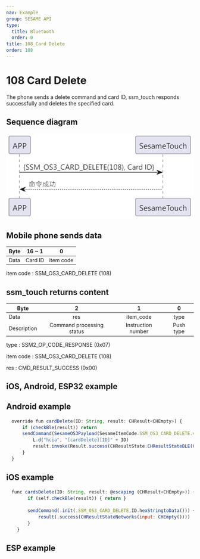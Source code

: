 ```yaml
---
nav: Example
group: SESAME API
type:
  title: Bluetooth
  order: 0
title: 108_Card Delete
order: 108
---
```


# 108 Card Delete

The phone sends a delete command and card ID, ssm_touch responds successfully and deletes the specified card.

## Sequence diagram

<p align="left">
  <img src="./src/card_delete/card_delete.png" alt="" title="">
</p>

## Mobile phone sends data

| Byte | 16 ~ 1  |     0     |
| ---- | :-----: | :-------: |
| Data | Card ID | item code |

item code : SSM_OS3_CARD_DELETE (108)

## ssm_touch returns content

| Byte |      2       |     1     |    0     |
| ---- | :----------: | :-------: | :------: |
| Data |     res      | item_code |   type   |
| Description | Command processing status | Instruction number  | Push type |

type : SSM2_OP_CODE_RESPONSE (0x07)

item code : SSM_OS3_CARD_DELETE (108)

res : CMD_RESULT_SUCCESS (0x00)

## iOS, Android, ESP32 example
 ## Android example

```jsx | pure
  override fun cardDelete(ID: String, result: CHResult<CHEmpty>) {
      if (checkBle(result)) return
      sendCommand(SesameOS3Payload(SesameItemCode.SSM_OS3_CARD_DELETE.value, ID.hexStringToByteArray())) { res ->
          L.d("hcia", "[cardDelete][ID]" + ID)
          result.invoke(Result.success(CHResultState.CHResultStateBLE(CHEmpty())))
      }
  }
```

## iOS example

```jsx | pure
  func cardsDelete(ID: String, result: @escaping (CHResult<CHEmpty>)) {
        if (self.checkBle(result)) { return }

        sendCommand(.init(.SSM_OS3_CARD_DELETE,ID.hexStringtoData())) { _ in
            result(.success(CHResultStateNetworks(input: CHEmpty())))
        }
    }
```

## ESP example

```jsx | pure

``` 